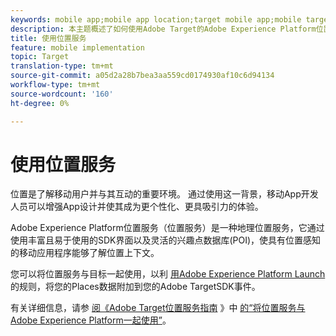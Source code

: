```yaml
---
keywords: mobile app;mobile app location;target mobile app;mobile target locations;location service;adobe experience cloud location service;pois;points of interest;sdk;location
description: 本主题概述了如何使用Adobe Target的Adobe Experience Platform位置服务。
title: 使用位置服务
feature: mobile implementation
topic: Target
translation-type: tm+mt
source-git-commit: a05d2a28b7bea3aa559cd0174930af10c6d94134
workflow-type: tm+mt
source-wordcount: '160'
ht-degree: 0%

---
```



# 使用位置服务

位置是了解移动用户并与其互动的重要环境。 通过使用这一背景，移动App开发人员可以增强App设计并使其成为更个性化、更具吸引力的体验。

Adobe Experience Platform位置服务（位置服务）是一种地理位置服务，它通过使用丰富且易于使用的SDK界面以及灵活的兴趣点数据库(POI)，使具有位置感知的移动应用程序能够了解位置上下文。

您可以将位置服务与目标一起使用，以利 [用Adobe Experience Platform Launch](https://experienceleague.adobe.com/docs/launch/using/overview.html) 的规则，将您的Places数据附加到您的Adobe TargetSDK事件。

有关详细信息，请参 [阅《Adobe Target位置服务指南](https://experienceleague.adobe.com/docs/places/using/use-places-with-other-solutions/places-target/places-target.html) 》中 [的“将位置服务与Adobe Experience Platform一起使用”](https://experienceleague.adobe.com/docs/places/using/home.html)。
